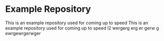 # Example Repository
This is an example repository used for coming up to speed
This is an example repository used for coming up to speed l2
wergerg
erg
er
gerw
g
ewrgewrgerwger

